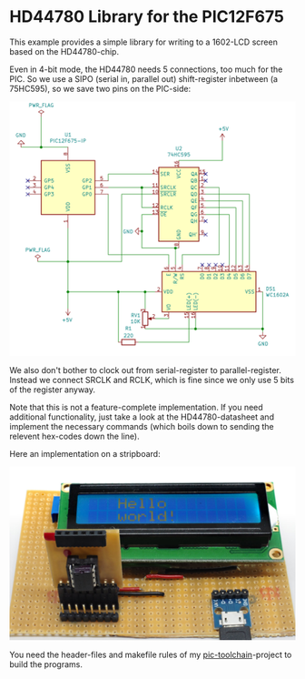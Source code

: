 HD44780 Library for the PIC12F675
=================================

This example provides a simple library for writing to a 1602-LCD screen
based on the HD44780-chip.

Even in 4-bit mode, the HD44780 needs 5 connections, too much for the
PIC. So we use a SIPO (serial in, parallel out) shift-register
inbetween (a 75HC595), so we save two pins on the PIC-side:

![](schematic.png)

We also don't bother to clock out from serial-register to parallel-register.
Instead we connect SRCLK and RCLK, which is fine since we only use 5 bits
of the register anyway.

Note that this is not a feature-complete implementation. If you need
additional functionality, just take a look at the HD44780-datasheet and
implement the necessary commands (which boils down to sending the relevent
hex-codes down the line).

Here an implementation on a stripboard:

![](stripboard.jpg)

You need the header-files and makefile rules of my
[pic-toolchain](https://github.com/bablokb/pic-toolchain)-project to build
the programs.
